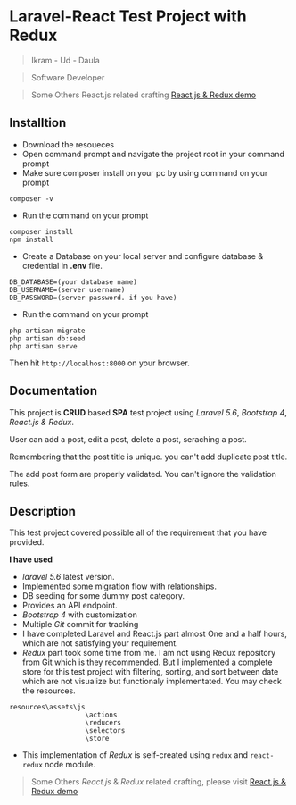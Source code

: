 # Laravel-React Test Project with Redux
> Ikram - Ud - Daula

> Software Developer

> Some Others React.js related crafting [React.js & Redux demo](https://ikram-ud-daula.herokuapp.com/)


## Installtion
- Download the resoueces
- Open command prompt and navigate the project root in your command prompt
- Make sure composer install on your pc by using command on your prompt
```
composer -v
```
- Run the command on your prompt
```
composer install
npm install
```
- Create a Database on your local server and configure database & credential in **.env** file.
```
DB_DATABASE=(your database name)
DB_USERNAME=(server username)
DB_PASSWORD=(server password. if you have)
```
- Run the command on your prompt
```
php artisan migrate
php artisan db:seed
php artisan serve
```
Then hit `http://localhost:8000` on your browser.

## Documentation
This project is **CRUD** based **SPA** test project using *Laravel 5.6*, *Bootstrap 4*, *React.js & Redux*.

User can add a post, edit a post, delete a post, seraching a post.

Remembering that the post title is unique. you can't add duplicate post title.

The add post form are properly validated. You can't ignore the validation rules.



## Description
This test project covered possible all of the requirement that you have provided.

**I have used**

- *laravel 5.6* latest version.
- Implemented some migration flow with relationships.
- DB seeding for some dummy post category.
- Provides an API endpoint.
- *Bootstrap 4* with customization
- Multiple *Git* commit for tracking 
- I have completed Laravel and React.js part almost One and a half hours, which are not satisfying your requirement.
- *Redux* part took some time from me. I am not using Redux repository from Git which is they recommended. But I implemented a complete store for this test project with filtering, sorting, and sort between date which are not visualize but functionaly implementated. You may check the resources.
```
resources\assets\js 
                   \actions
                   \reducers
                   \selectors
                   \store
```
 - This implementation of *Redux* is self-created using `redux` and `react-redux` node module.
> Some Others *React.js* & *Redux* related crafting, please visit [React.js & Redux demo](https://ikram-ud-daula.herokuapp.com/)


